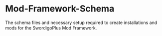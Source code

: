 # Mod-Framework-Schema
The schema files and necessary setup required to create installations and mods for the SwordigoPlus Mod Framework.
